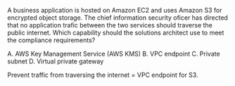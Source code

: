 A business application is hosted on Amazon EC2 and uses Amazon S3 for encrypted object storage. The chief information security oficer has directed that no application trafic between the two services should traverse the public internet. Which capability should the solutions architect use to meet the compliance requirements? 

A. AWS Key Management Service (AWS KMS) 
B. VPC endpoint 
C. Private subnet 
D. Virtual private gateway

Prevent traffic from traversing the internet = VPC endpoint for S3.